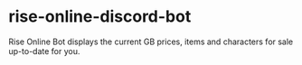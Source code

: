 # rise-online-discord-bot
 Rise Online Bot displays the current GB prices, items and characters for sale up-to-date for you.
